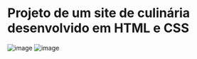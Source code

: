 # Projeto de um site de culinária desenvolvido em HTML e CSS 
![image](https://github.com/user-attachments/assets/627e9461-d407-4e47-92c9-99bbe255f9e0)
![image](https://github.com/user-attachments/assets/91fab8eb-f6e1-4b3d-a8ad-dac6d3030c41)



